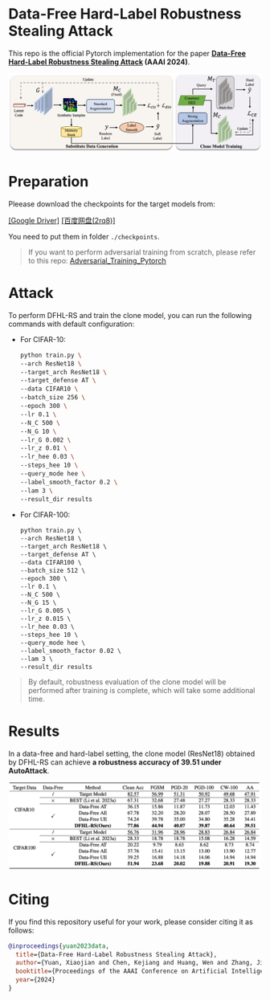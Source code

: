 # Data-Free Hard-Label Robustness Stealing Attack

This repo is the official Pytorch implementation for the paper **<a href="">Data-Free Hard-Label Robustness Stealing Attack</a> (AAAI
2024)**. 

![framework](imgs/framework.jpg)


# Preparation

Pleease download the checkpoints for the target models from:

[[Google Driver]](https://drive.google.com/drive/folders/1kBEcSe0BLu6l2rD3f6ZbK9_n0GhqUSqz?usp=sharing)  [[百度网盘(2rq8)]](https://pan.baidu.com/s/1u3zoAx-WpyCNWEvktMGZAw?pwd=2rq8) 

You need to put them in folder `./checkpoints`.

> If you want to perform adversarial training from scratch, please refer to this repo: [Adversarial_Training_Pytorch](https://github.com/LetheSec/Adversarial_Training_Pytorch/)

# Attack

To perform DFHL-RS and train the clone model, you can run the following commands with default configuration:

- For CIFAR-10:
  ```bash
  python train.py \
  --arch ResNet18 \
  --target_arch ResNet18 \
  --target_defense AT \
  --data CIFAR10 \
  --batch_size 256 \
  --epoch 300 \
  --lr 0.1 \
  --N_C 500 \
  --N_G 10 \
  --lr_G 0.002 \
  --lr_z 0.01 \
  --lr_hee 0.03 \
  --steps_hee 10 \
  --query_mode hee \
  --label_smooth_factor 0.2 \
  --lam 3 \
  --result_dir results
  ```

- For CIFAR-100:

  ```
  python train.py \
  --arch ResNet18 \
  --target_arch ResNet18 \
  --target_defense AT \
  --data CIFAR100 \
  --batch_size 512 \
  --epoch 300 \
  --lr 0.1 \
  --N_C 500 \
  --N_G 15 \
  --lr_G 0.005 \
  --lr_z 0.015 \
  --lr_hee 0.03 \
  --steps_hee 10 \
  --query_mode hee \
  --label_smooth_factor 0.02 \
  --lam 3 \
  --result_dir results
  ```

> By default, robustness evaluation of the clone model will be performed after training is complete, which will take some additional time.


# Results

In a data-free and hard-label setting, the clone model (ResNet18)  obtained by DFHL-RS can achieve **a robustness accuracy of 39.51 under AutoAttack**.

![examples](imgs/results.png)


# Citing

If you find this repository useful for your work, please consider citing it as follows:

```bibtex
@inproceedings{yuan2023data,
  title={Data-Free Hard-Label Robustness Stealing Attack},
  author={Yuan, Xiaojian and Chen, Kejiang and Huang, Wen and Zhang, Jie and Zhang, Weiming and Yu, Nenghai},
  booktitle={Proceedings of the AAAI Conference on Artificial Intelligence},
  year={2024}
}
```

